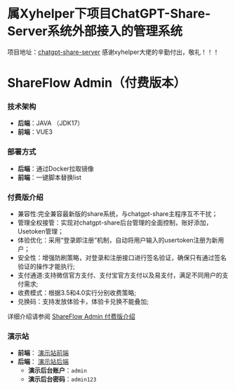 # 属Xyhelper下项目ChatGPT-Share-Server系统外部接入的管理系统
项目地址：[chatgpt-share-server](https://github.com/xyhelper/chatgpt-share-server-deploy) 感谢xyhelper大佬的辛勤付出，敬礼！！！

# ShareFlow Admin（付费版本）

### 技术架构
- **后端**：JAVA （JDK17）
- **前端**：VUE3

### 部署方式
- **后端**：通过Docker拉取镜像
- **前端**：一键脚本替换list

### 付费版介绍

- 兼容性:完全兼容最新版的share系统，与chatgpt-share主程序互不干扰；
- 管理全权接管：实现对chatgpt-share后台管理的全面控制，账好添加，Usetoken管理；
- 体验优化：采用“登录即注册”机制，自动将用户输入的usertoken注册为新用户；
- 安全性：增强防刷策略，对登录和注册接口进行签名验证，确保只有通过签名验证的操作才能执行;
- 支付通道:支持微信官方支付、支付宝官方支付以及易支付，满足不同用户的支付需求;
- 收费模式：根据3.5和4.0实行分别收费策略;
- 兑换码：支持发放体验卡，体验卡兑换不能叠加;

详细介绍请参阅 [ShareFlow Admin 付费版介绍](https://mxlizdp0t8q.feishu.cn/docx/NjBZdHwr9ocMJMxOmXlcVxCqn0f?from=from_copylink)

### 演示站
- **前端**： [演示站前端](https://swg.3377ai.com/list)
- **后端**： [演示站后端](https://sadmin.3377ai.com/shareadmin)
  - **演示后台账户**：`admin`
  - **演示后台密码**：`admin123`
